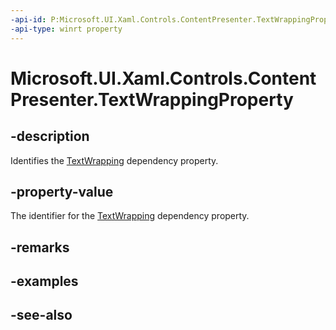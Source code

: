 ```yaml
---
-api-id: P:Microsoft.UI.Xaml.Controls.ContentPresenter.TextWrappingProperty
-api-type: winrt property
---
```


<!-- Property syntax
public Windows.UI.Xaml.DependencyProperty TextWrappingProperty { get; }
-->

# Microsoft.UI.Xaml.Controls.ContentPresenter.TextWrappingProperty

## -description
Identifies the [TextWrapping](contentpresenter_textwrapping.md) dependency property.

## -property-value
The identifier for the [TextWrapping](contentpresenter_textwrapping.md) dependency property.

## -remarks

## -examples

## -see-also

